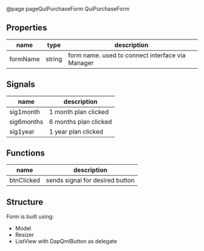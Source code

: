 @page pageQuiPurchaseForm QuiPurchaseForm

## Properties

| name          | type | description |
| ------------- | ---- | ----------- |
| formName | string | form name. used to connect interface via Manager |

## Signals

| name          | description |
| ------------- | ----------- |
| sig1month | 1 month plan clicked |
| sig6months | 6 months plan clicked |
| sig1year | 1 year plan clicked |

## Functions

| name          | description |
| ------------- | ----------- |
| btnClicked | sends signal for desired button |

## Structure

Form is built using:
- Model
- Resizer
- ListView with DapQmlButton as delegate
